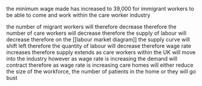 the minimum wage made has increased to 39,000 for immigrant workers to be able to come and work within the care worker industry

the number of migrant workers will therefore decrease
therefore the number of care workers will decrease
therefore the supply of labour will decrease
therefore on the [[labour market diagram]] the supply curve will shift left
therefore the quantity of labour will decrease 
therefore wage rate increases
therefore supply extends as care workers within the UK will move into the industry
however as wage rate is increasing the demand will contract 
therefore as wage rate is increasing care homes will either reduce the size of the workforce, the number of patients in the home or they will go bust